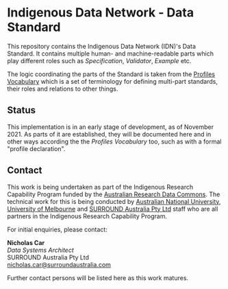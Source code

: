 # Indigenous Data Network - Data Standard
This repository contains the Indigenous Data Network (IDN)'s Data Standard. It contains multiple human- and machine-readable parts which play different roles such as *Specification*, *Validator*, *Example* etc.

The logic coordinating the parts of the Standard is taken from the [Profiles Vocabulary](https://w3c.github.io/dx-prof/prof/) which is a set of terminology for defining multi-part standards, their roles and relations to other things.

## Status

This implementation is in an early stage of development, as of November 2021. As parts of it are established, they will be documented here and in other ways according the the _Profiles Vocabulary_ too, such as with a formal "profile declaration".

## Contact

This work is being undertaken as part of the Indigenous Research Capability Program funded by the [Australian Research Data Commons](https://ardc.edu.au/). The technical work for this is being conducted by [Australian National University](https://www.anu.edu.au), [University of Melbourne](https://www.unimelb.edu.au) and [SURROUND Australia Pty Ltd](https://surroundaustralia.com) staff who are all partners in the Indigenous Research Capability Program.

For initial enquiries, please contact:  

**Nicholas Car**  
_Data Systems Architect_  
SURROUND Australia Pty Ltd  
<nicholas.car@surroundaustralia.com>  

Further contact persons will be listed here as this work matures. 
